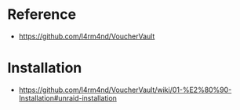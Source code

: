 # Reference

- https://github.com/l4rm4nd/VoucherVault

# Installation

- https://github.com/l4rm4nd/VoucherVault/wiki/01-%E2%80%90-Installation#unraid-installation
